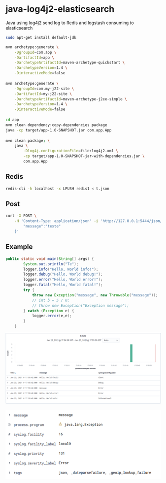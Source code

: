# java-log4j2-elasticsearch

Java using log4j2 send log to Redis and logstash consuming to elasticsearch

```sh
sudo apt-get install default-jdk
```

```sh
mvn archetype:generate \
    -DgroupId=com.app \
    -DartifactId=app \
    -DarchetypeArtifactId=maven-archetype-quickstart \
    -DarchetypeVersion=1.4 \
    -DinteractiveMode=false

mvn archetype:generate \
    -DgroupId=com.my-j22-site \
    -DartifactId=my-j22-site \
    -DarchetypeArtifactId=maven-archetype-j2ee-simple \
    -DarchetypeVersion=1.4 \
    -DinteractiveMode=false

cd app
mvn clean dependency:copy-dependencies package
java -cp target/app-1.0-SNAPSHOT.jar com.app.App  

mvn clean package; \
    java \
        -Dlog4j.configurationFile=file:log4j2.xml \
        -cp target/app-1.0-SNAPSHOT-jar-with-dependencies.jar \
        com.app.App 
```

## Redis

```sh
redis-cli -h localhost -x LPUSH redis1 < t.json 
```

## Post

```sh
curl -X POST \
    -H 'Content-Type: application/json' -i 'http://127.0.0.1:5444/json/' --data '{
        "message":"teste"
    }'
```

## Example

```java
public static void main(String[] args) {
        System.out.println("Te");
        logger.info("Hello, World info!");
        logger.debug("Hello, World debug!");
        logger.error("Hello, World error!");
        logger.fatal("Hello, World fatal!");
        try {
            throw new Exception("message", new Throwable("message"));
            // int b = 5 / 0;
            // throw new Exception("Exception message");
        } catch (Exception e) {
            logger.error(e,e);
        }
    }
```

![kibana](images/kibana-1.png)

![kibana](images/kibana-2.png)
